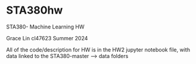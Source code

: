 # STA380hw
STA380- Machine Learning HW

Grace Lin cl47623 Summer 2024

All of the code/description for HW is in the HW2 jupyter notebook file, with data linked to the STA380-master --> data folders
